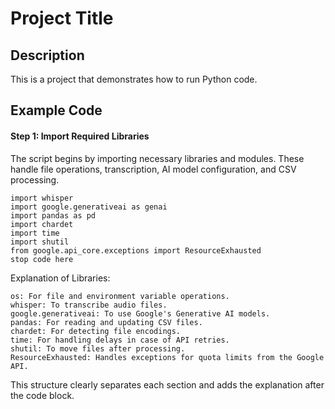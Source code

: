 # Project Title

## Description
This is a project that demonstrates how to run Python code.

## Example Code
#### Step 1: Import Required Libraries

The script begins by importing necessary libraries and modules. These handle file operations, transcription, AI model configuration, and CSV processing.
```import os
import whisper
import google.generativeai as genai
import pandas as pd
import chardet
import time
import shutil
from google.api_core.exceptions import ResourceExhausted
stop code here
```
Explanation of Libraries:

    os: For file and environment variable operations.
    whisper: To transcribe audio files.
    google.generativeai: To use Google's Generative AI models.
    pandas: For reading and updating CSV files.
    chardet: For detecting file encodings.
    time: For handling delays in case of API retries.
    shutil: To move files after processing.
    ResourceExhausted: Handles exceptions for quota limits from the Google API.


This structure clearly separates each section and adds the explanation after the code block.

